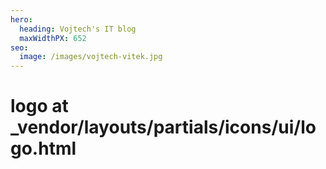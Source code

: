 ```yaml
---
hero:
  heading: Vojtech's IT blog
  maxWidthPX: 652
seo:
  image: /images/vojtech-vitek.jpg
---
```

# logo at _vendor/layouts/partials/icons/ui/logo.html